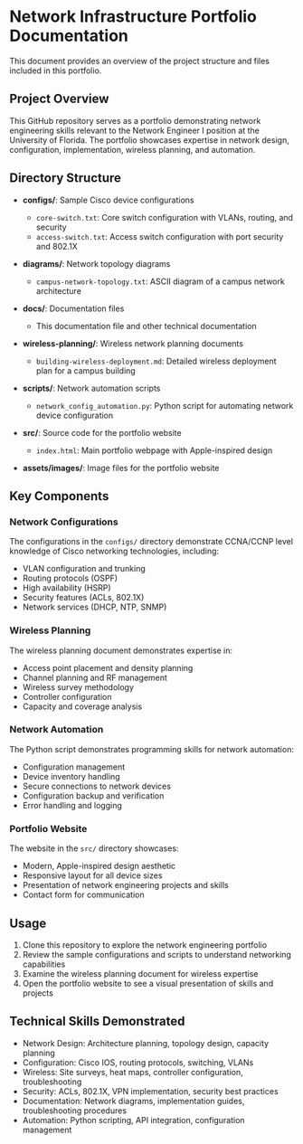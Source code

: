 # Network Infrastructure Portfolio Documentation

This document provides an overview of the project structure and files included in this portfolio.

## Project Overview

This GitHub repository serves as a portfolio demonstrating network engineering skills relevant to the Network Engineer I position at the University of Florida. The portfolio showcases expertise in network design, configuration, implementation, wireless planning, and automation.

## Directory Structure

- **configs/**: Sample Cisco device configurations
  - `core-switch.txt`: Core switch configuration with VLANs, routing, and security
  - `access-switch.txt`: Access switch configuration with port security and 802.1X

- **diagrams/**: Network topology diagrams
  - `campus-network-topology.txt`: ASCII diagram of a campus network architecture

- **docs/**: Documentation files
  - This documentation file and other technical documentation

- **wireless-planning/**: Wireless network planning documents
  - `building-wireless-deployment.md`: Detailed wireless deployment plan for a campus building

- **scripts/**: Network automation scripts
  - `network_config_automation.py`: Python script for automating network device configuration

- **src/**: Source code for the portfolio website
  - `index.html`: Main portfolio webpage with Apple-inspired design

- **assets/images/**: Image files for the portfolio website

## Key Components

### Network Configurations

The configurations in the `configs/` directory demonstrate CCNA/CCNP level knowledge of Cisco networking technologies, including:

- VLAN configuration and trunking
- Routing protocols (OSPF)
- High availability (HSRP)
- Security features (ACLs, 802.1X)
- Network services (DHCP, NTP, SNMP)

### Wireless Planning

The wireless planning document demonstrates expertise in:

- Access point placement and density planning
- Channel planning and RF management
- Wireless survey methodology
- Controller configuration
- Capacity and coverage analysis

### Network Automation

The Python script demonstrates programming skills for network automation:

- Configuration management
- Device inventory handling
- Secure connections to network devices
- Configuration backup and verification
- Error handling and logging

### Portfolio Website

The website in the `src/` directory showcases:

- Modern, Apple-inspired design aesthetic
- Responsive layout for all device sizes
- Presentation of network engineering projects and skills
- Contact form for communication

## Usage

1. Clone this repository to explore the network engineering portfolio
2. Review the sample configurations and scripts to understand networking capabilities
3. Examine the wireless planning document for wireless expertise
4. Open the portfolio website to see a visual presentation of skills and projects

## Technical Skills Demonstrated

- Network Design: Architecture planning, topology design, capacity planning
- Configuration: Cisco IOS, routing protocols, switching, VLANs
- Wireless: Site surveys, heat maps, controller configuration, troubleshooting
- Security: ACLs, 802.1X, VPN implementation, security best practices
- Documentation: Network diagrams, implementation guides, troubleshooting procedures
- Automation: Python scripting, API integration, configuration management
